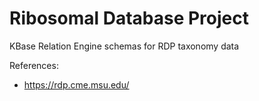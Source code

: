 # Ribosomal Database Project

KBase Relation Engine schemas for RDP taxonomy data

References:

* https://rdp.cme.msu.edu/
